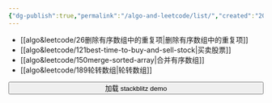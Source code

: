 ```yaml
---
{"dg-publish":true,"permalink":"/algo-and-leetcode/list/","created":"2024-05-13T13:17:09.640+08:00","updated":"2024-05-14T11:29:08.420+08:00"}
---
```


+ [[algo&leetcode/26删除有序数组中的重复项\|删除有序数组中的重复项]]
+ [[algo&leetcode/121best-time-to-buy-and-sell-stock\|买卖股票]]
+ [[algo&leetcode/150merge-sorted-array\|合并有序数组]]
+ [[algo&leetcode/189轮转数组\|轮转数组]]

<button id="loadIframeBtn" style="width: 100%">加载 stackblitz demo</button>
<div id="framewrapper"></div>


<iframe id="frame" loading="lazy" src=" " sandbox="allow-modals allow-forms allow-popups allow-scripts allow-same-origin" style="height: 500px; width: 100%; display: none;"></iframe>

<script>
    document.getElementById('loadIframeBtn').addEventListener('click', function() {
        var frame = document.getElementById('frame');
	// 设置 iframe 属性
	frame.src = 'https://stackblitz.com/edit/daisyui-react-vite-hbar4g?file=src%2FApp.jsx';
	frame.style.display="block"
    });
</script>


